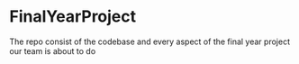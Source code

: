 # FinalYearProject
The repo consist of the codebase and every aspect of  the final year project our team is about to do 
